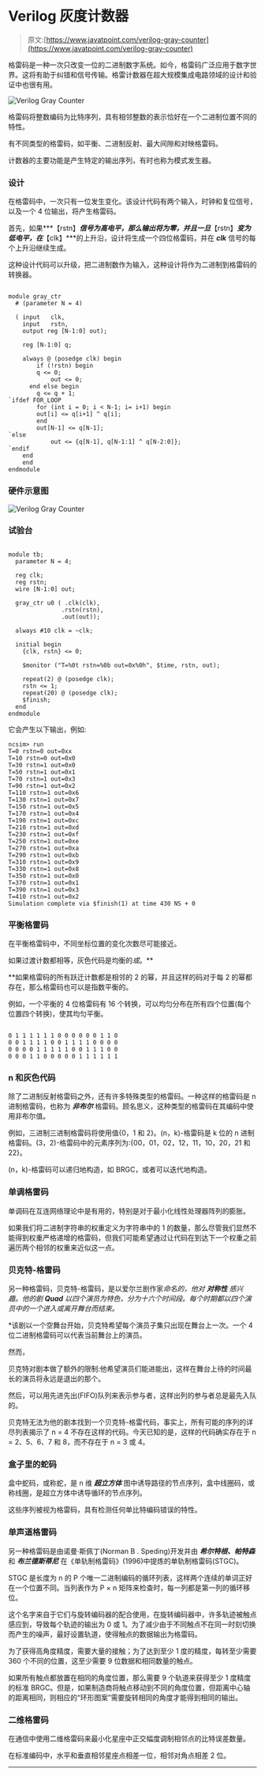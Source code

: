 # Verilog 灰度计数器

> 原文:[https://www.javatpoint.com/verilog-gray-counter](https://www.javatpoint.com/verilog-gray-counter)

格雷码是一种一次只改变一位的二进制数字系统。如今，格雷码广泛应用于数字世界。这将有助于纠错和信号传输。格雷计数器在超大规模集成电路领域的设计和验证中也很有用。

![Verilog Gray Counter](../Images/fa4a1dc7bd5766094bc1a33f091954f1.png)

格雷码将整数编码为比特序列，具有相邻整数的表示恰好在一个二进制位置不同的特性。

有不同类型的格雷码，如平衡、二进制反射、最大间隙和对映格雷码。

计数器的主要功能是产生特定的输出序列，有时也称为模式发生器。

### 设计

在格雷码中，一次只有一位发生变化。该设计代码有两个输入，时钟和复位信号，以及一个 4 位输出，将产生格雷码。

首先，如果***【rstn】***信号为高电平，那么输出将为零，并且一旦***【rstn】***变为低电平，在***【clk】***的上升沿，设计将生成一个四位格雷码，并在 ***clk*** 信号的每个上升沿继续生成。

这种设计代码可以升级，把二进制数作为输入，这种设计将作为二进制到格雷码的转换器。

```

module gray_ctr
  # (parameter N = 4)

  (	input 	clk,
	input 	rstn,
	output reg [N-1:0] out);

	reg [N-1:0] q;

	always @ (posedge clk) begin
		if (!rstn) begin
    	q <= 0;
    		out <= 0;
      end else begin
  		q <= q + 1;
`ifdef FOR_LOOP
    	for (int i = 0; i < N-1; i= i+1) begin
      	out[i] <= q[i+1] ^ q[i];
    	end
    	out[N-1] <= q[N-1];
`else
			out <= {q[N-1], q[N-1:1] ^ q[N-2:0]};
`endif
    end
	end
endmodule

```

### 硬件示意图

![Verilog Gray Counter](../Images/764fa0cf374ba3a5bebbf219bc02bf7c.png)

### 试验台

```

module tb;
  parameter N = 4;

  reg clk;
  reg rstn;
  wire [N-1:0] out;

  gray_ctr u0 (	.clk(clk),
               .rstn(rstn),
               .out(out));

  always #10 clk = ~clk;

  initial begin
    {clk, rstn} <= 0;

    $monitor ("T=%0t rstn=%0b out=0x%0h", $time, rstn, out);

    repeat(2) @ (posedge clk);
    rstn <= 1;
    repeat(20) @ (posedge clk);
    $finish;
  end
endmodule

```

它会产生以下输出，例如:

```
ncsim> run
T=0 rstn=0 out=0xx
T=10 rstn=0 out=0x0
T=30 rstn=1 out=0x0
T=50 rstn=1 out=0x1
T=70 rstn=1 out=0x3
T=90 rstn=1 out=0x2
T=110 rstn=1 out=0x6
T=130 rstn=1 out=0x7
T=150 rstn=1 out=0x5
T=170 rstn=1 out=0x4
T=190 rstn=1 out=0xc
T=210 rstn=1 out=0xd
T=230 rstn=1 out=0xf
T=250 rstn=1 out=0xe
T=270 rstn=1 out=0xa
T=290 rstn=1 out=0xb
T=310 rstn=1 out=0x9
T=330 rstn=1 out=0x8
T=350 rstn=1 out=0x0
T=370 rstn=1 out=0x1
T=390 rstn=1 out=0x3
T=410 rstn=1 out=0x2
Simulation complete via $finish(1) at time 430 NS + 0

```

### 平衡格雷码

在平衡格雷码中，不同坐标位置的变化次数尽可能接近。

如果过渡计数都相等，灰色代码是均衡的*或*。**

 **如果格雷码的所有跃迁计数都是相邻的 2 的幂，并且这样的码对于每 2 的幂都存在，那么格雷码也可以是指数平衡的。

例如，一个平衡的 4 位格雷码有 16 个转换，可以均匀分布在所有四个位置(每个位置四个转换)，使其均匀平衡。

```

0 1 1 1 1 1 1 0 0 0 0 0 0 1 1 0 
0 0 1 1 1 1 0 0 1 1 1 1 0 0 0 0 
0 0 0 0 1 1 1 1 1 0 0 1 1 1 0 0 
0 0 0 1 1 0 0 0 0 0 1 1 1 1 1 1

```

### n 和灰色代码

除了二进制反射格雷码之外，还有许多特殊类型的格雷码。一种这样的格雷码是 n 进制格雷码，也称为 ***非布尔*** 格雷码。顾名思义，这种类型的格雷码在其编码中使用非布尔值。

例如，三进制三进制格雷码将使用值{0，1 和 2}。(n，k)-格雷码是 k 位的 n 进制格雷码。(3，2)-格雷码中的元素序列为:{00，01，02，12，11，10，20，21 和 22}。

(n，k)-格雷码可以递归地构造，如 BRGC，或者可以迭代地构造。

### 单调格雷码

单调码在互连网络理论中是有用的，特别是对于最小化线性处理器阵列的膨胀。

如果我们将二进制字符串的权重定义为字符串中的 1 的数量，那么尽管我们显然不能得到权重严格递增的格雷码，但我们可能希望通过让代码在到达下一个权重之前遍历两个相邻的权重来近似这一点。

### 贝克特-格雷码

另一种格雷码，贝克特-格雷码，是以爱尔兰剧作家*命名的，他对 ***对称性*** 感兴趣。他的剧 ***Quad*** 以四个演员为特色，分为十六个时间段。每个时期都以四个演员中的一个进入或离开舞台而结束。*

 *该剧以一个空舞台开始，贝克特希望每个演员子集只出现在舞台上一次。一个 4 位二进制格雷码可以代表当前舞台上的演员。

然而，

贝克特对剧本做了额外的限制:他希望演员们能进能出，这样在舞台上待的时间最长的演员将永远是退出的那个。

然后，可以用先进先出(FIFO)队列来表示参与者，这样出列的参与者总是最先入队的。

贝克特无法为他的剧本找到一个贝克特-格雷代码，事实上，所有可能的序列的详尽列表揭示了 n = 4 不存在这样的代码。今天已知的是，这样的代码确实存在于 n = 2、5、6、7 和 8，而不存在于 n = 3 或 4。

### 盒子里的蛇码

盒中蛇码，或称蛇，是 n 维 ***超立方体*** 图中诱导路径的节点序列，盒中线圈码，或称线圈，是超立方体中诱导循环的节点序列。

这些序列被视为格雷码，具有检测任何单比特编码错误的特性。

### 单声道格雷码

另一种格雷码是由诺曼·斯佩丁(Norman B . Speding)开发并由 ***希尔特根、帕特森*** 和 ***布兰德斯蒂尼*** 在《单轨制格雷码》(1996)中提炼的单轨制格雷码(STGC)。

STGC 是长度为 n 的 P 个唯一二进制编码的循环列表，这样两个连续的单词正好在一个位置不同。当列表作为 P × n 矩阵来检查时，每一列都是第一列的循环移位。

这个名字来自于它们与旋转编码器的配合使用，在旋转编码器中，许多轨迹被触点感应到，导致每个轨迹的输出为 0 或 1。为了减少由于不同触点不在同一时刻切换而产生的噪声，最好设置轨道，使得触点的数据输出为格雷码。

为了获得高角度精度，需要大量的接触；为了达到至少 1 度的精度，每转至少需要 360 个不同的位置，这至少需要 9 位数据和相同数量的触点。

如果所有触点都放置在相同的角度位置，那么需要 9 个轨道来获得至少 1 度精度的标准 BRGC。但是，如果制造商将触点移动到不同的角度位置，但距离中心轴的距离相同，则相应的“环形图案”需要旋转相同的角度才能得到相同的输出。

### 二维格雷码

在通信中使用二维格雷码来最小化星座中正交幅度调制相邻点的比特误差数量。

在标准编码中，水平和垂直相邻星座点相差一位，相邻对角点相差 2 位。

* * ****